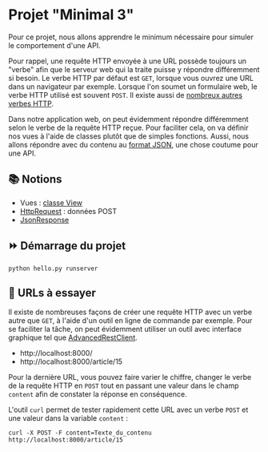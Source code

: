 # Projet "Minimal 3"

Pour ce projet, nous allons apprendre le minimum nécessaire pour simuler le comportement d'une API.

Pour rappel, une requête HTTP envoyée à une URL possède toujours un "verbe" afin que le serveur web qui la traite puisse y répondre différemment si besoin. Le verbe HTTP par défaut est `GET`, lorsque vous ouvrez une URL dans un navigateur par exemple. Lorsque l'on soumet un formulaire web, le verbe HTTP utilisé est souvent `POST`. Il existe aussi de [nombreux autres verbes HTTP](https://developer.mozilla.org/fr/docs/Web/HTTP/Methods).

Dans notre application web, on peut évidemment répondre différemment selon le verbe de la requête HTTP reçue. Pour faciliter cela, on va définir nos vues à l'aide de classes plutôt que de simples fonctions. Aussi, nous allons répondre avec du contenu au [format JSON](https://fr.wikipedia.org/wiki/JavaScript_Object_Notation), une chose coutume pour une API.

## 📚 Notions

* Vues : [classe View](https://docs.djangoproject.com/fr/3.2/topics/class-based-views/intro/#using-class-based-views)
* [HttpRequest](https://docs.djangoproject.com/fr/3.2/ref/request-response/#httprequest-objects) : données POST
* [JsonResponse](https://docs.djangoproject.com/en/3.2/ref/request-response/#jsonresponse-objects)

## ⏩ Démarrage du projet

    python hello.py runserver

## 🔗 URLs à essayer

Il existe de nombreuses façons de créer une requête HTTP avec un verbe autre que `GET`, à l'aide d'un outil en ligne de commande par exemple. Pour se faciliter la tâche, on peut évidemment utiliser un outil avec interface graphique tel que [AdvancedRestClient](https://install.advancedrestclient.com/install).

* http://localhost:8000/
* http://localhost:8000/article/15

Pour la dernière URL, vous pouvez faire varier le chiffre, changer le verbe de la requête HTTP en `POST` tout en passant une valeur dans le champ `content` afin de constater la réponse en conséquence.

L'outil `curl` permet de tester rapidement cette URL avec un verbe `POST` et une valeur dans la variable `content` :

    curl -X POST -F content=Texte_du_contenu http://localhost:8000/article/15
